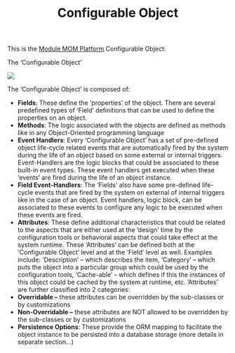 ﻿---
title: "Configurable Object"
url: /mmom/configurable-object/
#toc-level: 1
description: "Configurable Object of MMOM Platform."
frontpage_featured: true
weight: 20
aliases:
    - /mmom/configurable-object/index.html
#If moving or renaming this doc file, implement a temporary redirect and let the respective team know they should update the URL in the product. See Mapping to Products for more details.
---

This is the [Module MOM Platform](/mmom/) Configurable Object:

The ‘Configurable Object’ 

![](Aspose.Words.501e9b46-196f-4152-b388-3bfe53b61b9f.002.png)

The ‘Configurable Object’ is composed of: 

- **Fields**: These define the ‘properties’ of the object. There are several predefined types of ‘Field’ definitions that can be used to define the properties on an object. 
- **Methods**: The logic associated with the objects are defined as methods like in any Object-Oriented programming language 
- **Event Handlers**: Every ‘Configurable Object’ has a set of pre-defined object life-cycle related events that are automatically fired by the system during the life of an object based on some external or internal triggers. Event-Handlers are the logic blocks that could be associated to these built-in event types. These event handlers get executed when these ‘events’ are fired during the life of an object instance.
- **Field Event-Handlers**: The ‘Fields’ also have some pre-defined life-cycle events that are fired by the system on external of internal triggers like in the case of an object. Event handlers, logic block, can be associated to these events to configure any logic to be executed when these events are fired.
- **Attributes**: These define additional characteristics that could be related to the aspects that are either used at the ‘design’ time by the configuration tools or behavioral aspects that could take effect at the system runtime. These ‘Attributes’ can be defined both at the ‘Configurable Object’ level and at the ‘Field’ level as well. Examples include: ‘Description’ – which describes the item, ‘Category’ – which puts the object into a particular group which could be used by the configuration tools, ‘Cache-able’ – which defines if this the instances of this object could be cached by the system at runtime, etc. ‘Attributes’ are further classified into 2 categories:
- **Overridable –** these attributes can be overridden by the sub-classes or by customizations 
- **Non-Overridable –** these attributes are NOT allowed to be overridden by the sub-classes or by customizations 
- **Persistence Options**: These provide the ORM mapping to facilitate the object instance to be persisted into a database storage (more details in separate section…)

